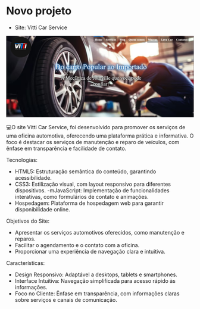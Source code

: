 # Novo projeto

- Site: Vitti Car Service

<img src="imgs/vittiCar.png"></img>

💻O site Vitti Car Service, foi desenvolvido para promover os serviços de uma oficina automotiva, oferecendo uma plataforma prática e informativa.
O foco é destacar os serviços de manutenção e reparo de veículos, com ênfase em transparência e facilidade de contato.

Tecnologias:

- HTML5: Estruturação semântica do conteúdo, garantindo acessibilidade.
- CSS3: Estilização visual, com layout responsivo para diferentes dispositivos.
  -mJavaScript: Implementação de funcionalidades interativas, como formulários de contato e animações.
- Hospedagem: Plataforma de hospedagem web para garantir disponibilidade online.

Objetivos do Site:

- Apresentar os serviços automotivos oferecidos, como manutenção e reparos.
- Facilitar o agendamento e o contato com a oficina.
- Proporcionar uma experiência de navegação clara e intuitiva.

Características:

- Design Responsivo: Adaptável a desktops, tablets e smartphones.
- Interface Intuitiva: Navegação simplificada para acesso rápido às informações.
- Foco no Cliente: Ênfase em transparência, com informações claras sobre serviços e canais de comunicação.
